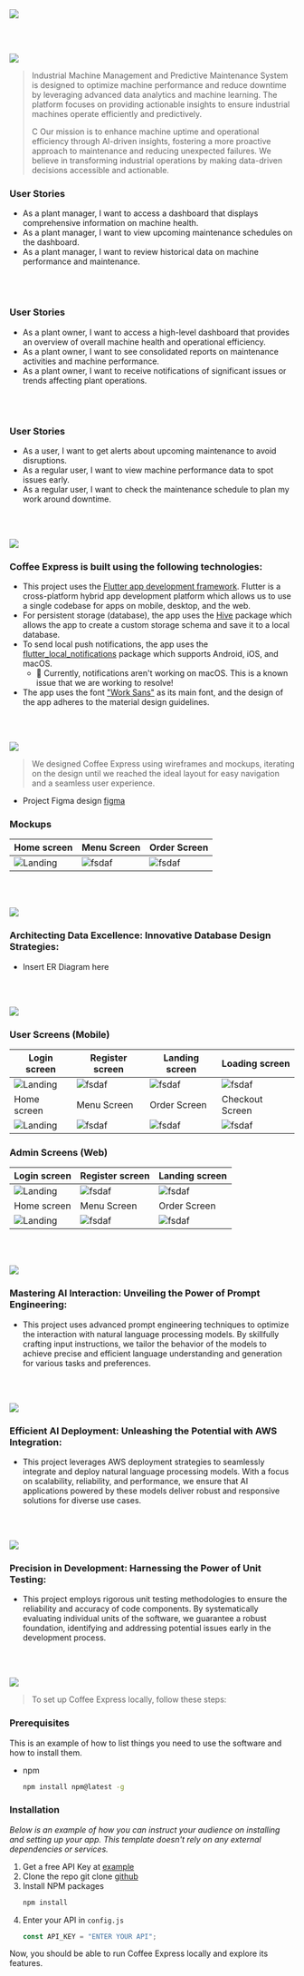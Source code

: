 <img src="./readme/title1.svg"/>

<br><br>

<!-- project philosophy -->
<img src="./readme/title2.svg"/>

> Industrial Machine Management and Predictive Maintenance System is designed to optimize machine performance and reduce downtime by leveraging advanced data analytics and machine learning. The platform focuses on providing actionable insights to ensure industrial machines operate efficiently and predictively.
>
> C Our mission is to enhance machine uptime and operational efficiency through AI-driven insights, fostering a more proactive approach to maintenance and reducing unexpected failures. We believe in transforming industrial operations by making data-driven decisions accessible and actionable.

### User Stories

- As a plant manager, I want to access a dashboard that displays comprehensive information on machine health.
- As a plant manager, I want to view upcoming maintenance schedules on the dashboard.
- As a plant manager, I want to review historical data on machine performance and maintenance.

<br><br>

### User Stories

- As a plant owner, I want to access a high-level dashboard that provides an overview of overall machine health and operational efficiency.
- As a plant owner, I want to see consolidated reports on maintenance activities and machine performance.
- As a plant owner, I want to receive notifications of significant issues or trends affecting plant operations.

<br><br>

### User Stories

- As a user, I want to get alerts about upcoming maintenance to avoid disruptions.
- As a regular user, I want to view machine performance data to spot issues early.
- As a regular user, I want to check the maintenance schedule to plan my work around downtime.

<br><br>

<!-- Tech stack -->
<img src="./readme/title3.svg"/>

### Coffee Express is built using the following technologies:

- This project uses the [Flutter app development framework](https://flutter.dev/). Flutter is a cross-platform hybrid app development platform which allows us to use a single codebase for apps on mobile, desktop, and the web.
- For persistent storage (database), the app uses the [Hive](https://hivedb.dev/) package which allows the app to create a custom storage schema and save it to a local database.
- To send local push notifications, the app uses the [flutter_local_notifications](https://pub.dev/packages/flutter_local_notifications) package which supports Android, iOS, and macOS.
  - 🚨 Currently, notifications aren't working on macOS. This is a known issue that we are working to resolve!
- The app uses the font ["Work Sans"](https://fonts.google.com/specimen/Work+Sans) as its main font, and the design of the app adheres to the material design guidelines.

<br><br>

<!-- UI UX -->
<img src="./readme/title4.svg"/>

> We designed Coffee Express using wireframes and mockups, iterating on the design until we reached the ideal layout for easy navigation and a seamless user experience.

- Project Figma design [figma](https://www.figma.com/file/LsuOx5Wnh5YTGSEtrgvz4l/Purrfect-Pals?type=design&node-id=257%3A79&mode=design&t=adzbABt5hbb91ucZ-1)

### Mockups

| Home screen                             | Menu Screen                           | Order Screen                          |
| --------------------------------------- | ------------------------------------- | ------------------------------------- |
| ![Landing](./readme/demo/1440x1024.png) | ![fsdaf](./readme/demo/1440x1024.png) | ![fsdaf](./readme/demo/1440x1024.png) |

<br><br>

<!-- Database Design -->
<img src="./readme/title5.svg"/>

### Architecting Data Excellence: Innovative Database Design Strategies:

- Insert ER Diagram here

<br><br>

<!-- Implementation -->
<img src="./readme/title6.svg"/>

### User Screens (Mobile)

| Login screen                              | Register screen                         | Landing screen                          | Loading screen                          |
| ----------------------------------------- | --------------------------------------- | --------------------------------------- | --------------------------------------- |
| ![Landing](https://placehold.co/900x1600) | ![fsdaf](https://placehold.co/900x1600) | ![fsdaf](https://placehold.co/900x1600) | ![fsdaf](https://placehold.co/900x1600) |
| Home screen                               | Menu Screen                             | Order Screen                            | Checkout Screen                         |
| ![Landing](https://placehold.co/900x1600) | ![fsdaf](https://placehold.co/900x1600) | ![fsdaf](https://placehold.co/900x1600) | ![fsdaf](https://placehold.co/900x1600) |

### Admin Screens (Web)

| Login screen                            | Register screen                       | Landing screen                        |
| --------------------------------------- | ------------------------------------- | ------------------------------------- |
| ![Landing](./readme/demo/1440x1024.png) | ![fsdaf](./readme/demo/1440x1024.png) | ![fsdaf](./readme/demo/1440x1024.png) |
| Home screen                             | Menu Screen                           | Order Screen                          |
| ![Landing](./readme/demo/1440x1024.png) | ![fsdaf](./readme/demo/1440x1024.png) | ![fsdaf](./readme/demo/1440x1024.png) |

<br><br>

<!-- Prompt Engineering -->
<img src="./readme/title7.svg"/>

### Mastering AI Interaction: Unveiling the Power of Prompt Engineering:

- This project uses advanced prompt engineering techniques to optimize the interaction with natural language processing models. By skillfully crafting input instructions, we tailor the behavior of the models to achieve precise and efficient language understanding and generation for various tasks and preferences.

<br><br>

<!-- AWS Deployment -->
<img src="./readme/title8.svg"/>

### Efficient AI Deployment: Unleashing the Potential with AWS Integration:

- This project leverages AWS deployment strategies to seamlessly integrate and deploy natural language processing models. With a focus on scalability, reliability, and performance, we ensure that AI applications powered by these models deliver robust and responsive solutions for diverse use cases.

<br><br>

<!-- Unit Testing -->
<img src="./readme/title9.svg"/>

### Precision in Development: Harnessing the Power of Unit Testing:

- This project employs rigorous unit testing methodologies to ensure the reliability and accuracy of code components. By systematically evaluating individual units of the software, we guarantee a robust foundation, identifying and addressing potential issues early in the development process.

<br><br>

<!-- How to run -->
<img src="./readme/title10.svg"/>

> To set up Coffee Express locally, follow these steps:

### Prerequisites

This is an example of how to list things you need to use the software and how to install them.

- npm
  ```sh
  npm install npm@latest -g
  ```

### Installation

_Below is an example of how you can instruct your audience on installing and setting up your app. This template doesn't rely on any external dependencies or services._

1. Get a free API Key at [example](https://example.com)
2. Clone the repo
   git clone [github](https://github.com/your_username_/Project-Name.git)
3. Install NPM packages
   ```sh
   npm install
   ```
4. Enter your API in `config.js`
   ```js
   const API_KEY = "ENTER YOUR API";
   ```

Now, you should be able to run Coffee Express locally and explore its features.
